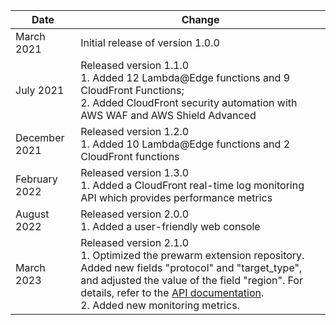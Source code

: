| Date          | Change                                                                                                                                                                                                                                                                                                      |
|---------------|-------------------------------------------------------------------------------------------------------------------------------------------------------------------------------------------------------------------------------------------------------------------------------------------------------------|
| March 2021    | Initial release of version 1.0.0                                                                                                                                                                                                                                                                            |
| July 2021     | Released version 1.1.0 <br>1. Added 12 Lambda@Edge functions and 9 CloudFront Functions; <br> 2. Added CloudFront security automation with AWS WAF and AWS Shield Advanced                                                                                                                                  |
| December 2021 | Released version 1.2.0  <br>1. Added 10 Lambda@Edge functions and 2 CloudFront functions                                                                                                                                                                                                                    |
| February 2022 | Released version 1.3.0 <br>1. Added a CloudFront real-time log monitoring API which provides performance metrics                                                                                                                                                                                            |
| August 2022   | Released version 2.0.0 <br>1. Added a user-friendly web console                                                                                                                                                                                                                                             |
| March 2023    | Released version 2.1.0 <br>1. Optimized the prewarm extension repository. Added new fields "protocol" and "target_type", and adjusted the value of the field "region". For details, refer to the [API documentation](..%2Fen%2Fextension-repository%2Fpre-warming.md).<Br> 2. Added new monitoring metrics. |


